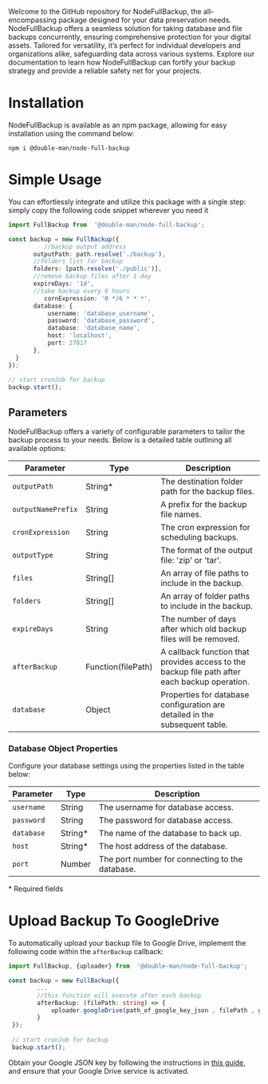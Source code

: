 Welcome to the GitHub repository for NodeFullBackup, the all-encompassing package designed for your data preservation needs. NodeFullBackup offers a seamless solution for taking database and file backups concurrently, ensuring comprehensive protection for your digital assets. Tailored for versatility, it’s perfect for individual developers and organizations alike, safeguarding data across various systems. Explore our documentation to learn how NodeFullBackup can fortify your backup strategy and provide a reliable safety net for your projects.

# Installation
NodeFullBackup is available as an npm package, allowing for easy installation using the command below:

```
npm i @double-man/node-full-backup
```
# Simple Usage
You can effortlessly integrate and utilize this package with a single step: simply copy the following code snippet wherever you need it

 ```ts 
 import FullBackup from  '@double-man/node-full-backup';
 
const backup = new FullBackup({
		   //backup output address
	    outputPath: path.resolve('./backup'),
	    //folders list for backup
	    folders: [path.resolve('./public')],
	    //remove backup files after 1 day
	    expireDays: '1d',
	    //take backup every 6 hours
		   cornExpression: '0 */6 * * *', 
	    database: {
			username: 'database_username',	
			password: 'database_password',
			database: 'database_name',
		    host: 'localhost',
		    port: 27017
	    }, 
   }
 });
    
 // start cronJob for backup
 backup.start();
 ```

## Parameters
NodeFullBackup offers a variety of configurable parameters to tailor the backup process to your needs. Below is a detailed table outlining all available options:

| Parameter | Type | Description |
|-----------|------|-------------|
| `outputPath` | String* | The destination folder path for the backup files. |
| `outputNamePrefix` | String | A prefix for the backup file names. |
| `cronExpression` | String | The cron expression for scheduling backups. |
| `outputType` | String | The format of the output file: 'zip' or 'tar'. |
| `files` | String[] | An array of file paths to include in the backup. |
| `folders` | String[] | An array of folder paths to include in the backup. |
| `expireDays` | String | The number of days after which old backup files will be removed. |
| `afterBackup` | Function(filePath) | A callback function that provides access to the backup file path after each backup operation. |
| `database` | Object | Properties for database configuration are detailed in the subsequent table. |

### Database Object Properties
Configure your database settings using the properties listed in the table below:

| Parameter | Type | Description |
|-----------|------|-------------|
| `username` | String | The username for database access. |
| `password` | String | The password for database access. |
| `database` | String* | The name of the database to back up. |
| `host`     | String* | The host address of the database. |
| `port`     | Number  | The port number for connecting to the database. |

\* Required fields
# Upload Backup To GoogleDrive
To automatically upload your backup file to Google Drive, implement the following code within the `afterBackup` callback:
```ts
import FullBackup, {uploader} from  '@double-man/node-full-backup';

const backup = new FullBackup({
		...
	    //this function will execute after each backup
		afterBackup: (filePath: string) => {
			uploader.googleDrive(path_of_google_key_json , filePath , google_drive_folder_id)
		} 
 });
    
 // start cronJob for backup
 backup.start();

```
Obtain your Google JSON key by following the instructions in [this guide](https://github.com/expo/fyi/blob/main/creating-google-service-account.md), and ensure that your Google Drive service is activated.